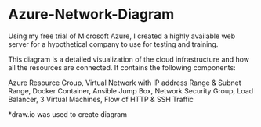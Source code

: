 # Azure-Network-Diagram
Using my free trial of Microsoft Azure, I created a highly available web server for a hypothetical company to use for testing and training. 

This diagram is a detailed visualization of the cloud infrastructure and how all the resources are connected. It contains the following components:

Azure Resource Group, Virtual Network with IP address Range & Subnet Range, Docker Container, Ansible Jump Box, Network Security Group, Load Balancer, 3 Virtual Machines, Flow of HTTP & SSH Traffic

*draw.io was used to create diagram
